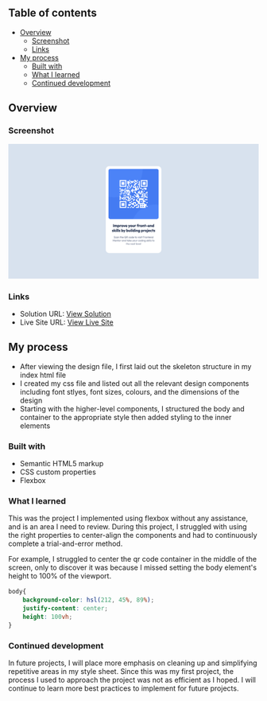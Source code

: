 ## Table of contents

- [Overview](#overview)
  - [Screenshot](#screenshot)
  - [Links](#links)
- [My process](#my-process)
  - [Built with](#built-with)
  - [What I learned](#what-i-learned)
  - [Continued development](#continued-development)

## Overview

### Screenshot

![View Image](./public/images/screenshot.png)

### Links

- Solution URL: [View Solution](https://github.com/christinelinster/fm-qr-code)
- Live Site URL: [View Live Site](https://christinelinster.github.io/fm-qr-code/)

## My process
- After viewing the design file, I first laid out the skeleton structure in my index html file
- I created my css file and listed out all the relevant design components including font stlyes, font sizes, colours, and the dimensions of the design 
- Starting with the higher-level components, I structured the body and container to the appropriate style then added styling to the inner elements 

### Built with

- Semantic HTML5 markup
- CSS custom properties
- Flexbox

### What I learned

This was the project I implemented using flexbox without any assistance, and is an area I need to review. During this project, I struggled with using the right properties to center-align the components and had to continuously complete a trial-and-error method. 

For example, I struggled to center the qr code container in the middle of the screen, only to discover it was because I missed setting the body element's height to 100% of the viewport. 

```css
body{
    background-color: hsl(212, 45%, 89%);
    justify-content: center;
    height: 100vh;
}
```

### Continued development

In future projects, I will place more emphasis on cleaning up and simplifying repetitive areas in my style sheet. Since this was my first project, the process I used to approach the project was not as efficient as I hoped. I will continue to learn more best practices to implement for future projects. 
